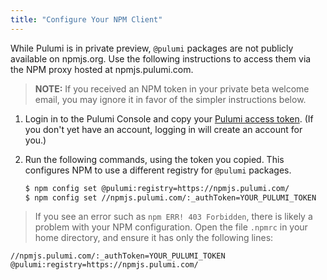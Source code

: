 ```yaml
---
title: "Configure Your NPM Client"
---
```


While Pulumi is in private preview, `@pulumi` packages are not publicly available on npmjs.org. Use the following instructions to access them via the NPM proxy hosted at npmjs.pulumi.com. 

> **NOTE:** If you received an NPM token in your private beta welcome email, you may ignore it in favor of the simpler instructions below.

<!-- TODO WHITELIST: update this text when whitelist flow is eliminated -->
1.  Login in to the Pulumi Console and copy your [Pulumi access token](https://pulumi.com/account). (If you don't yet have an account, logging in will create an account for you.)

1.  Run the following commands, using the token you copied. This configures NPM to use a different registry for `@pulumi` packages.

    ```bash
    $ npm config set @pulumi:registry=https://npmjs.pulumi.com/
    $ npm config set //npmjs.pulumi.com/:_authToken=YOUR_PULUMI_TOKEN
    ```

> If you see an error such as `npm ERR! 403 Forbidden`, there is likely a problem with your NPM configuration. Open the file `.npmrc` in your home directory, and ensure it has only the following lines:
```
//npmjs.pulumi.com/:_authToken=YOUR_PULUMI_TOKEN
@pulumi:registry=https://npmjs.pulumi.com/
```
